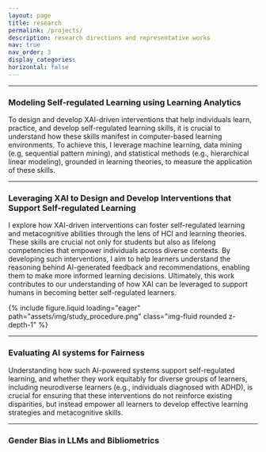```yaml
---
layout: page
title: research
permalink: /projects/
description: research directions and representative works
nav: true
nav_order: 3
display_categories:
horizontal: false
---
```


---

### Modeling Self-regulated Learning using Learning Analytics

To design and develop XAI-driven interventions that help individuals learn, practice, and develop self-regulated learning skills, it is crucial to understand how these skills manifest in computer-based learning environments. To achieve this, I leverage machine learning, data mining (e.g, sequential pattern mining), and statistical methods (e.g., hierarchical linear modeling), grounded in learning theories, to measure the application of these skills.

---

### Leveraging XAI to Design and Develop Interventions that Support Self-regulated Learning

I explore how XAI-driven interventions can foster self-regulated learning and metacognitive abilities through the lens of HCI and learning theories. These skills are crucial not only for students but also as lifelong competencies that empower individuals across diverse contexts. By developing such interventions, I aim to help learners understand the reasoning behind AI-generated feedback and recommendations, enabling them to make more informed learning decisions. Ultimately, this work contributes to our understanding of how XAI can be leveraged to support humans in becoming better self-regulated learners.

{% include figure.liquid loading="eager" path="assets/img/study_procedure.png" class="img-fluid rounded z-depth-1" %}

---

### Evaluating AI systems for Fairness
Understanding how such AI-powered systems support self-regulated learning, and whether they work equitably for diverse groups of learners, including neurodiverse learners (e.g., individuals diagnosed with ADHD), is crucial for ensuring that these interventions do not reinforce existing disparities, but instead empower all learners to develop effective learning strategies and metacognitive skills.

---

### Gender Bias in LLMs and Bibliometrics


